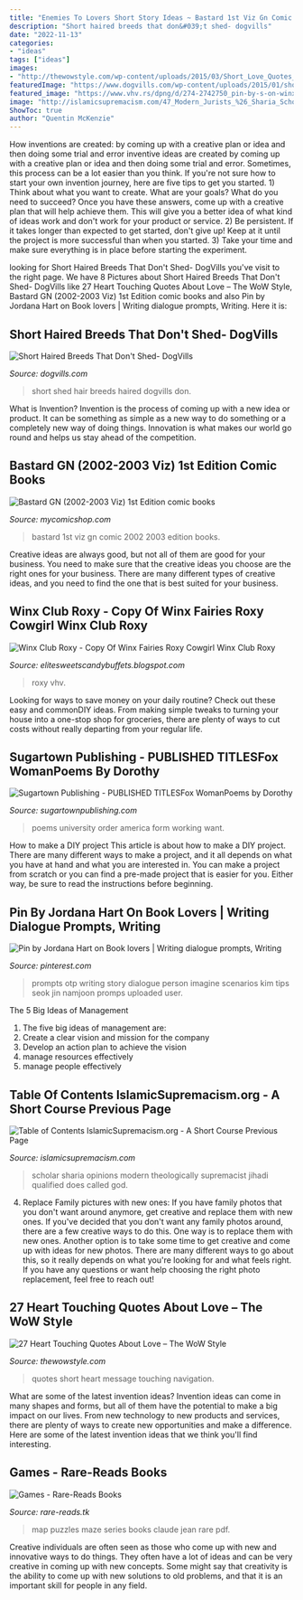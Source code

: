 ```yaml
---
title: "Enemies To Lovers Short Story Ideas ~ Bastard 1st Viz Gn Comic 2002 2003 Edition Books"
description: "Short haired breeds that don&#039;t shed- dogvills"
date: "2022-11-13"
categories:
- "ideas"
tags: ["ideas"]
images:
- "http://thewowstyle.com/wp-content/uploads/2015/03/Short_Love_Quotes_Message.jpg"
featuredImage: "https://www.dogvills.com/wp-content/uploads/2015/01/short-hair-dont-shed-fb.jpg"
featured_image: "https://www.vhv.rs/dpng/d/274-2742750_pin-by-s-on-winx-club-pinterest-roxy.png"
image: "http://islamicsupremacism.com/47_Modern_Jurists_%26_Sharia_Scholars_Opinions_on_IS%26J_files/OmarSanta2.jpg"
ShowToc: true
author: "Quentin McKenzie"
---
```



How inventions are created: by coming up with a creative plan or idea and then doing some trial and error
inventive ideas are created by coming up with a creative plan or idea and then doing some trial and error. Sometimes, this process can be a lot easier than you think. If you're not sure how to start your own invention journey, here are five tips to get you started. 1) Think about what you want to create. What are your goals? What do you need to succeed? Once you have these answers, come up with a creative plan that will help achieve them. This will give you a better idea of what kind of ideas work and don't work for your product or service. 2) Be persistent. If it takes longer than expected to get started, don't give up! Keep at it until the project is more successful than when you started. 3) Take your time and make sure everything is in place before starting the experiment.

	

		
looking for Short Haired Breeds That Don&#039;t Shed- DogVills you've visit to the right page. We have 8 Pictures about Short Haired Breeds That Don&#039;t Shed- DogVills like 27 Heart Touching Quotes About Love – The WoW Style, Bastard GN (2002-2003 Viz) 1st Edition comic books and also Pin by Jordana Hart on Book lovers | Writing dialogue prompts, Writing. Here it is:
		
    
## Short Haired Breeds That Don&#039;t Shed- DogVills

<img loading=lazy src="https://www.dogvills.com/wp-content/uploads/2015/01/short-hair-dont-shed-fb.jpg" onerror="this.onerror=null;this.src='https://tse4.mm.bing.net/th?id=OIP.Bn09kn27WQ9tMXZyZwdhDAHaFv&amp;pid=15.1';" alt="Short Haired Breeds That Don&#039;t Shed- DogVills">

_Source: dogvills.com_

>short shed hair breeds haired dogvills don. 

	

What is Invention?
Invention is the process of coming up with a new idea or product. It can be something as simple as a new way to do something or a completely new way of doing things. Innovation is what makes our world go round and helps us stay ahead of the competition.

    
## Bastard GN (2002-2003 Viz) 1st Edition Comic Books

<img loading=lazy src="https://d1466nnw0ex81e.cloudfront.net/n_iv/600/1139959.jpg" onerror="this.onerror=null;this.src='https://tse1.mm.bing.net/th?id=OIP.mReVrRTUfxQbWNc5f_riBADNEs&amp;pid=15.1';" alt="Bastard GN (2002-2003 Viz) 1st Edition comic books">

_Source: mycomicshop.com_

>bastard 1st viz gn comic 2002 2003 edition books. 

	

Creative ideas are always good, but not all of them are good for your business. You need to make sure that the creative ideas you choose are the right ones for your business. There are many different types of creative ideas, and you need to find the one that is best suited for your business.

    
## Winx Club Roxy - Copy Of Winx Fairies Roxy Cowgirl Winx Club Roxy

<img loading=lazy src="https://www.vhv.rs/dpng/d/274-2742750_pin-by-s-on-winx-club-pinterest-roxy.png" onerror="this.onerror=null;this.src='https://tse2.mm.bing.net/th?id=OIP.y3FfyHv5AYHYs0p_zGB4hQHaO5&amp;pid=15.1';" alt="Winx Club Roxy - Copy Of Winx Fairies Roxy Cowgirl Winx Club Roxy">

_Source: elitesweetscandybuffets.blogspot.com_

>roxy vhv. 

	

Looking for ways to save money on your daily routine? Check out these easy and commonDIY ideas. From making simple tweaks to turning your house into a one-stop shop for groceries, there are plenty of ways to cut costs without really departing from your regular life.

    
## Sugartown Publishing - PUBLISHED TITLESFox WomanPoems By Dorothy

<img loading=lazy src="http://www.sugartownpublishing.com/yahoo_site_admin/assets/images/C-Coleman-final-cover_sm.114120810_std.jpg" onerror="this.onerror=null;this.src='https://tse2.mm.bing.net/th?id=OIP.jYimtef_YN9Dcd76Yur0hAAAAA&amp;pid=15.1';" alt="Sugartown Publishing - PUBLISHED TITLESFox WomanPoems by Dorothy">

_Source: sugartownpublishing.com_

>poems university order america form working want. 

	

How to make a DIY project
This article is about how to make a DIY project. There are many different ways to make a project, and it all depends on what you have at hand and what you are interested in. You can make a project from scratch or you can find a pre-made project that is easier for you. Either way, be sure to read the instructions before beginning.

    
## Pin By Jordana Hart On Book Lovers | Writing Dialogue Prompts, Writing

<img loading=lazy src="https://i.pinimg.com/736x/b7/44/69/b74469cb5c63e1767855d226e15e37be.jpg" onerror="this.onerror=null;this.src='https://tse2.mm.bing.net/th?id=OIP.hwAPaLAXzMJUYMPYmMR_EAHaKY&amp;pid=15.1';" alt="Pin by Jordana Hart on Book lovers | Writing dialogue prompts, Writing">

_Source: pinterest.com_

>prompts otp writing story dialogue person imagine scenarios kim tips seok jin namjoon promps uploaded user. 

	

The 5 Big Ideas of Management
1. The five big ideas of management are: 
1. Create a clear vision and mission for the company 
2. Develop an action plan to achieve the vision 
3. manage resources effectively 
4. manage people effectively 

    
## Table Of Contents IslamicSupremacism.org - A Short Course Previous Page

<img loading=lazy src="http://islamicsupremacism.com/47_Modern_Jurists_%26_Sharia_Scholars_Opinions_on_IS%26J_files/OmarSanta2.jpg" onerror="this.onerror=null;this.src='https://tse2.mm.bing.net/th?id=OIP.Uk-w2_94dOcTRwS4Zm2tVgAAAA&amp;pid=15.1';" alt="Table of Contents IslamicSupremacism.org - A Short Course Previous Page">

_Source: islamicsupremacism.com_

>scholar sharia opinions modern theologically supremacist jihadi qualified does called god. 

	

4. Replace Family pictures with new ones: If you have family photos that you don't want around anymore, get creative and replace them with new ones.
If you've decided that you don't want any family photos around, there are a few creative ways to do this. One way is to replace them with new ones. Another option is to take some time to get creative and come up with ideas for new photos. There are many different ways to go about this, so it really depends on what you're looking for and what feels right. If you have any questions or want help choosing the right photo replacement, feel free to reach out!

    
## 27 Heart Touching Quotes About Love – The WoW Style

<img loading=lazy src="http://thewowstyle.com/wp-content/uploads/2015/03/Short_Love_Quotes_Message.jpg" onerror="this.onerror=null;this.src='https://tse3.mm.bing.net/th?id=OIP.opswfrFcauwrR-aQ9ldQPQHaF7&amp;pid=15.1';" alt="27 Heart Touching Quotes About Love – The WoW Style">

_Source: thewowstyle.com_

>quotes short heart message touching navigation. 

	

What are some of the latest invention ideas?
Invention ideas can come in many shapes and forms, but all of them have the potential to make a big impact on our lives. From new technology to new products and services, there are plenty of ways to create new opportunities and make a difference. Here are some of the latest invention ideas that we think you'll find interesting.

    
## Games - Rare-Reads Books

<img loading=lazy src="https://images-na.ssl-images-amazon.com/images/I/510JHQ53EKL._SX331_BO1,204,203,200_.jpg" onerror="this.onerror=null;this.src='https://tse2.mm.bing.net/th?id=OIP.V6p-rPBfJfHbBm80ZeGTkwAAAA&amp;pid=15.1';" alt="Games - Rare-Reads Books">

_Source: rare-reads.tk_

>map puzzles maze series books claude jean rare pdf. 

	

Creative individuals are often seen as those who come up with new and innovative ways to do things. They often have a lot of ideas and can be very creative in coming up with new concepts. Some might say that creativity is the ability to come up with new solutions to old problems, and that it is an important skill for people in any field.


